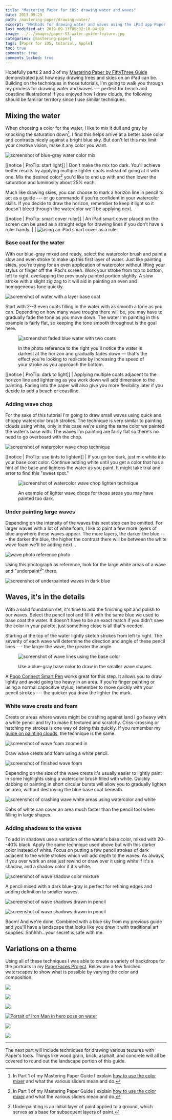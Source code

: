 ```yaml
---
title: "Mastering Paper for iOS: drawing water and waves"
date: 2013-09-29
path: /mastering-paper/drawing-water/
excerpt: "Methods for drawing water and waves using the iPad app Paper for iOS."
last_modified_at: 2019-09-13T08:32:18-04:00
image: ../../images/paper-53-water-guide-feature.jpg
categories: [mastering-paper]
tags: [Paper for iOS, tutorial, Apple]
toc: true
comments: true
comments_locked: true
---
```


Hopefully parts 2 and 3 of my [Mastering Paper by FiftyThree Guide](/mastering-paper/) demonstrated just how easy drawing trees and skies on an iPad can be. Building on the techniques in those tutorials, I'm going to walk you through my process for drawing water and waves --- perfect for beach and coastline illustrations! If you enjoyed how I draw clouds, the following should be familiar territory since I use similar techniques.

## Mixing the water

When choosing a color for the water, I like to mix it dull and gray by knocking the saturation down[^mixer]. I find this helps arrive at a better base color and contrasts nicely against a bright blue sky. But don't let this mix limit your creative vision, make it any color you want.

![screenshot of blue-gray water color mix](../../images/paper-53-water-color-mix.jpg)

[[notice | ProTip: start light]]
| Don't make the mix too dark. You'll achieve better results by applying multiple lighter coats instead of going at it with one. Mix the desired color[^mixer] you'd like to end up with and then lower the saturation and luminosity about 25% each.

[^mixer]: In Part 1 of my Mastering Paper Guide I explain [how to use the color mixer](/mastering-paper/introduction-tool-guide/#color-mixer) and what the various sliders mean and do.

Much like drawing skies, you can choose to mark a horizon line in pencil to act as a guide --- or go commando if you're confident in your watercolor skills. If you decide to draw the horizon, remember to keep it light so it doesn't bleed through the watercolor we'll be applying next.

[[notice | ProTip: smart cover ruler]]
| An iPad smart cover placed on the screen can be used as a straight edge for drawing lines if you don't have a ruler handy.
|
| ![using an iPad smart cover as a ruler](../../images/paper-53-smart-cover-rule.jpg)

### Base coat for the water

With our blue-gray mixed and ready, select the watercolor brush and paint a slow and even stroke to make up this first layer of water. Just like painting skies, you're trying for an even application of watercolor without lifting your stylus or finger off the iPad's screen. Work your stroke from top to bottom, left to right, overlapping the previously painted portion slightly. A slow stroke with a slight zig zag to it will aid in painting an even and homogeneous tone quickly.

![screenshot of water with a layer base coat](../../images/paper-53-water-base-coat.jpg)

Start with 2--3 even coats filling in the water with as smooth a tone as you can. Depending on how many wave troughs there will be, you may have to gradually fade the tone as you move down. The water I'm painting in this example is fairly flat, so keeping the tone smooth throughout is the goal here.

<figure>
  <img alt="screenshot faded blue water with two coats" src="../../images/paper-53-water-fade-reference.jpg">
  <figcaption><p>In the photo reference to the right you'll notice the water is darkest at the horizon and gradually fades down &mdash; that's the effect you're looking to replicate by increasing the speed of your stroke as you approach the bottom.</p></figcaption>
</figure>

[[notice | ProTip: dark to light]]
| Applying multiple coats adjacent to the horizon line and lightening as you work down will add dimension to the painting. Fading into the paper will also give you more flexibility later if you decide to add a beach or coastline.

### Adding wave chop

For the sake of this tutorial I'm going to draw small waves using quick and choppy watercolor brush strokes. The technique is very similar to painting clouds using white, only in this case we're using the same color we painted the water's base with. The waves I'm painting are fairly flat so there's no need to go overboard with the chop.

![screenshot of watercolor wave chop technique](../../images/paper-53-wave-chop-dark.jpg)

[[notice | ProTip: use tints to lighten]]
| If you go too dark, just mix white into your base coat color. Continue adding white until you get a color that has a hint of the base and lightens the water as you paint. It might take trial and error to find this "sweet spot."

<figure>
  <img alt="screenshot of watercolor wave chop lighten technique" src="../../images/paper-53-wave-chop-light.jpg">
  <figcaption><p>An example of lighter wave chops for those areas you may have painted too dark.</p></figcaption>
</figure>

### Under painting large waves

Depending on the intensity of the waves this next step can be omitted. For larger waves with a lot of white foam, I like to paint a few more layers of blue anywhere these waves appear. The more layers, the darker the blue --- the darker the blue, the higher the contrast there will be between the white wave foam we'll be adding next…

![wave photo reference photo](../../images/paper-53-waves-photo.jpg)

Using this photograph as reference, look for the large white areas of a wave and "underpaint[^underpaint]" there.

[^underpaint]: Underpainting is an initial layer of paint applied to a ground, which serves as a base for subsequent layers of paint.

![screenshot of underpainted waves in dark blue](../../images/paper-53-waves-underpainting-lg.jpg)

## Waves, it's in the details

With a solid foundation set, it's time to add the finishing spit and polish to our waves. Select the pencil tool and fill it with the same blue we used to base coat the water. It doesn't have to be an exact match if you didn't save the color in your palette, just something close is all that's needed.

Starting at the top of the water lightly sketch strokes from left to right. The severity of each wave will determine the direction and angle of these pencil lines --- the larger the wave, the greater the angle.

<figure>
  <img alt="screenshot of wave lines using the base color" src="../../images/paper-53-wave-lines-blue.jpg">
  <figcaption><p>Use a blue-gray base color to draw in the smaller wave shapes.</p></figcaption>
</figure>

A [Pogo Connect Smart Pen](/mastering-paper/pogo-connect-smart-pen/) works great for this step. It allows you to draw lightly and avoid going too heavy in an area. If you're finger painting or using a normal capacitive stylus, remember to move quickly with your pencil strokes --- the quicker you draw the lighter the mark.

### White wave crests and foam

Crests or areas where waves might be crashing against land I go heavy with a white pencil and try to make it textured and scratchy. Criss-crossing or hatching my strokes is one way of doing this quickly. If you remember my [guide on painting clouds](/mastering-paper/drawing-clouds/), the technique is the same.

![screenshot of wave foam zoomed in](../../images/paper-53-white-foam-detail-lg.jpg)

Draw wave crests and foam using a white pencil.

![screenshot of finished wave foam](../../images/paper-53-white-foam-lg.jpg)

Depending on the size of the wave crests it's usually easier to lightly paint in some highlights using a watercolor brush filled with white. Quickly dabbing or painting in short circular bursts will allow you to gradually lighten an area, without destroying the blue base coat beneath.

![screenshot of crashing wave white areas using watercolor and white](../../images/paper-53-wave-foam-brush.jpg)

Dabs of white can cover an area much faster than the pencil tool when filling in large shapes.

### Adding shadows to the waves

To add in shadows use a variation of the water's base color, mixed with 20--40% black. Apply the same technique used above but with this darker color instead of white. Focus on putting a few pencil strokes of dark adjacent to the white strokes which will add depth to the waves. As always, if you over work an area just rewind or draw over it using white if it's a shadow, and a shadow color if it's white.

![screenshot of wave shadow color mixture](../../images/paper-53-wave-shadow-mix.jpg)

A pencil mixed with a dark blue-gray is perfect for refining edges and adding definition to smaller waves.

![screenshot of wave shadows drawn in pencil](../../images/paper-53-wave-shadows-zoom-lg.jpg)

![screenshot of wave shadows drawn in pencil](../../images/paper-53-wave-shadows-lg.jpg)

Boom! And we're done. Combined with a blue sky from my previous guide and you'll have a landscape that looks like you drew it with traditional art supplies. Shhhhh...your secret is safe with me.

## Variations on a theme

Using all of these techniques I was able to create a variety of backdrops for the portraits in my [PaperFaces Project](/paperfaces/). Below are a few finished waterscapes to show what is possible by varying the color and composition.

[![](../../images/paperfaces-andrewbrewer-twitter.jpg)](/paperfaces/andrewbrewer-portrait/)

[![](../../images/paperfaces-sbrolins-twitter.jpg)](/paperfaces/sbrolins-portrait/)

[![](../../images/paperfaces-bradersk8r-twitter.jpg)](/paperfaces/bradersk8r-portrait/)

[![Portait of Iron Man in hero pose on water](../../images/paperfaces-iron-man-3.jpg)](/paperfaces/iron-man-portrait/)

[![](../../images/paperfaces-agentkyle-twitter.jpg)](/paperfaces/agentkyle-portrait/)

[![](../../images/paperfaces-jamesonroot-twitter.jpg)](/paperfaces/jamesonroot-portrait/)

---

The next part will include techniques for drawing various textures with Paper's tools. Things like wood grain, brick, asphalt, and concrete will all be covered to round out the landscape portion of this guide.
